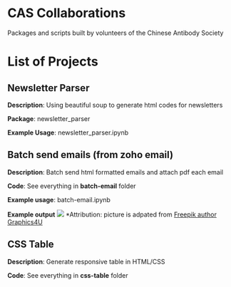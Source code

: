 # CAS Collaborations
Packages and scripts built by volunteers of the Chinese Antibody Society

# List of Projects

## Newsletter Parser
**Description**: Using beautiful soup to generate html codes for newsletters

**Package**: newsletter_parser

**Example Usage**: newsletter_parser.ipynb


## Batch send emails (from zoho email)
**Description**: Batch send html formatted emails and attach pdf each email 

**Code**: See everything in **batch-email** folder

**Example usage**: batch-email.ipynb

**Example output**
![](https://res.cloudinary.com/dwawcx2hl/image/upload/v1609040554/github/Screen_Shot_2020-12-26_at_10.42.12_PM_yjmlzj.png)
*Attribution: picture is adpated from [Freepik author Graphics4U](https://www.freepik.com/premium-vector/happy-new-year-2021-numbers-green-fir-branches-holiday-ornaments-white-background-greeting-card-promotion-poster-template_11250150.htm#position=0)

## CSS Table
**Description**: Generate responsive table in HTML/CSS

**Code**: See everything in **css-table** folder



